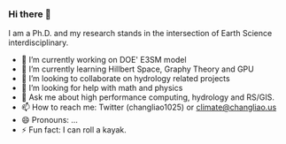 ### Hi there 👋
I am a Ph.D. and my research stands in the intersection of Earth Science interdisciplinary.

- 🔭 I’m currently working on DOE' E3SM model
- 🌱 I’m currently learning Hillbert Space, Graphy Theory and GPU
- 👯 I’m looking to collaborate on hydrology related projects
- 🤔 I’m looking for help with math and physics
- 💬 Ask me about high performance computing, hydrology and RS/GIS.
- 📫 How to reach me: Twitter (changliao1025) or climate@changliao.us
- 😄 Pronouns: ...
- ⚡ Fun fact: I can roll a kayak.

<!--
**changliao1025/changliao1025** is a ✨ _special_ ✨ repository because its `README.md` (this file) appears on your GitHub profile.

Here are some ideas to get you started:

- 🔭 I’m currently working on ...
- 🌱 I’m currently learning ...
- 👯 I’m looking to collaborate on ...
- 🤔 I’m looking for help with ...
- 💬 Ask me about ...
- 📫 How to reach me: ...
- 😄 Pronouns: ...
- ⚡ Fun fact: ...
-->
